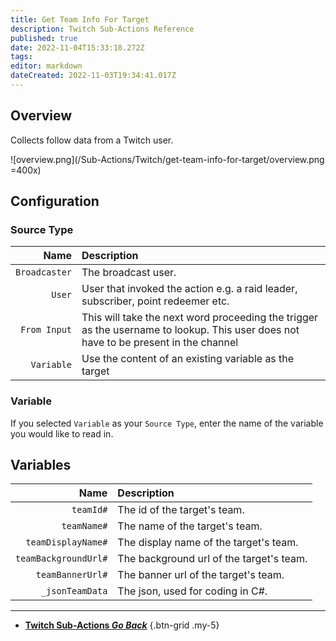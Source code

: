 ```yaml
---
title: Get Team Info For Target
description: Twitch Sub-Actions Reference
published: true
date: 2022-11-04T15:33:18.272Z
tags: 
editor: markdown
dateCreated: 2022-11-03T19:34:41.017Z
---
```


## Overview
Collects follow data from a Twitch user.

![overview.png](/Sub-Actions/Twitch/get-team-info-for-target/overview.png =400x)

## Configuration
### Source Type
Name | Description
----:|:------------
`Broadcaster` | The broadcast user.
`User` | User that invoked the action e.g. a raid leader, subscriber, point redeemer etc.
`From Input` | This will take the next word proceeding the trigger as the username to lookup. This user does not have to be present in the channel
`Variable` | Use the content of an existing variable as the target

### Variable
If you selected `Variable` as your `Source Type`, enter the name of the variable you would like to read in.

## Variables
Name | Description
----:|:------------
`teamId#` | The id of the target's team.
`teamName#` | The name of the target's team.
`teamDisplayName#` | The display name of the target's team.
`teamBackgroundUrl#` | The background url of the target's team.
`teamBannerUrl#` | The banner url of the target's team.
`_jsonTeamData` | The json, used for coding in C#.

---

- [<i class="mdi mdi-chevron-left"></i>**Twitch Sub-Actions *Go Back***](/Sub-Actions/Twitch)
{.btn-grid .my-5}